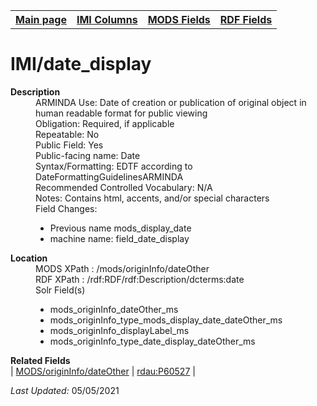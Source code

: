 <!DOCTYPE html>
<html>

<body>
<table style="width:100%">
  <tr>
    <th><a href="index.md">Main page</a></th>
	<th><a href="IMI.md">IMI Columns</a></th>
    <th><a href="MODS.md">MODS Fields</a></th>
    <th><a href="RDF.md">RDF Fields</a></th>
  </tr>
</table>

<h1>IMI/date_display</h1>
<dl>
  <dt><b>Description</b></dt>
  <dd>ARMINDA Use: Date of creation or publication of original object in human readable format for public viewing</dd>
  <dd>Obligation: Required, if applicable</dd>
  <dd>Repeatable: No</dd>
  <dd>Public Field: Yes</dd>
  <dd>Public-facing name: Date</dd>
  <dd>Syntax/Formatting: EDTF according to DateFormattingGuidelinesARMINDA 
  </dd>
  <dd>Recommended Controlled Vocabulary: N/A</dd>
  <dd>Notes: Contains html, accents, and/or special characters</dd>
  <dd>Field Changes: 
		<ul>
			<li>Previous name mods_display_date</li>
			<li>machine name: field_date_display</li>
		</ul>  
  </dd>
</dl>
<dl>
    <dt><b>Location</b></dt>
	<dd> MODS XPath :  /mods/originInfo/dateOther</dd>
	<dd> RDF XPath : /rdf:RDF/rdf:Description/dcterms:date</dd>
	<dd> Solr Field(s)
		<ul>
			<li>mods_originInfo_dateOther_ms</li>
			<li>mods_originInfo_type_mods_display_date_dateOther_ms</li>
			<li>mods_originInfo_displayLabel_ms</li>
			<li>mods_originInfo_type_date_display_dateOther_ms</li>
		</ul>
	</dd>
</dl>
<dl>
	<dt><b>Related Fields</b></dt>
		| <a href="mods.originInfo_dateOther.md">MODS/originInfo/dateOther</a> | <a href="rdf.rdau.p60527.md">rdau:P60527</a> |
</dl>
<p><i>Last Updated: </i>05/05/2021</p>
</body>
</html>